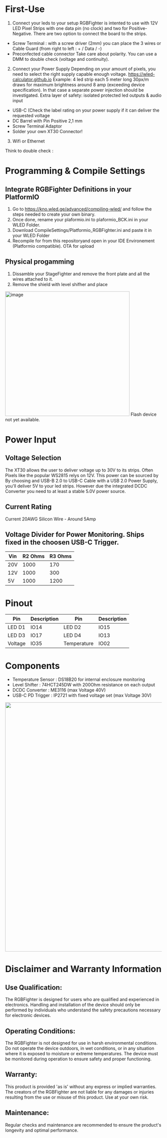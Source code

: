# First-Use
1) Connect your leds to your setup
RGBFighter is intented to use with 12V LED Pixel Strips with one data pin (no clock) and two for Positive-Negative.
There are two option to connect the board to the strips.
- Screw Terminal : with a screw driver (2mm) you can place the 3 wires or Cable Guard (from right to left : + / Data / -)
- Preconfected cable connector
Take care about polarity. You can use a DMM to double check (voltage and continuity).

2) Connect your Power Supply
Depending on your amount of pixels, you need to select the right supply capable enough voltage. https://wled-calculator.github.io
Example:
4 led strip each 5 meter long 30px/m draws for maximum brightness around 8 amp (exceeding device specification). In that case a separate power injection should be investigated. Extra layer of safety: isolated protected led outputs & audio input

- USB-C (Check the label rating on your power supply if it can deliver the requested voltage
- DC Barrel with Pin Positive 2,1 mm
- Screw Terminal Adaptor
- Solder your own XT30 Connector!

3) Wifi or Ethernet

Think to double check : 

# Programming & Compile Settings
## Integrate RGBFighter Definitions in your PlatformIO
1) Go to https://kno.wled.ge/advanced/compiling-wled/ and follow the steps needed to create your own binary.
2) Once done, rename your plaformio.ini to plaformio_BCK.ini in your WLED Folder.
3) Download CompileSettings/Platformio_RGBFighter.ini and paste it in your WLED Folder
4) Recompile for from this repositoryand open in your IDE Environement (Platformio compatible).
OTA for upload

## Physical progamming

1) Dissamble your StageFighter and remove the front plate and all the wires attached to it.
2) Remove the shield with level shifher and place
<img width="400" alt="image" src="https://github.com/alfredtorch/RGBFighter/assets/38537119/994f9a3d-ce73-43d7-885c-54849e86dcc2">
Flash device not yet available.

# Power Input
## Voltage Selection
The XT30 allows the user to deliver voltage up to 30V to its strips. Often Pixels like the popular WS2815 relys on 12V.
This power can be sourced by 
By choosing and USB-B 2.0 to USB-C Cable with a USB 2.0 Power Supply, you'll deliver 5V to your led strips. 
However due the integrated DCDC Converter you need to at least a stable 5.0V power source. 

## Current Rating
Current 20AWG Silicon Wire - Around 5Amp
## Voltage Divider for Power Monitoring. Ships fixed in the choosen USB-C Trigger.
Vin	| R2 Ohms	| R3 Ohms
--- | --- | ---
20V |	1000	| 170
12V	| 1000	| 300
5V	| 1000	| 1200

# Pinout
Pin | Description | Pin | Description
--- | --- | --- | ---
LED D1 | IO14 | LED D2 | IO15
LED D3 | IO17 | LED D4 | IO13
Voltage | IO35 | Temperature | IO02

# Components
- Temperature Sensor : DS18B20 for internal enclosure monitoring
- Level Shifter : 74HCT245DW with 200Ohm resistance on each output
- DCDC Converter : ME3116 (max Voltage 40V)
- USB-C PD Trigger : IP2721 with fixed voltage set (max Voltage 30V)

<img src="https://github.com/alfredtorch/RGBFighter/assets/38537119/d63631b6-a65c-419a-85b1-2c38ca4941f8)" align="center" width="800px">

# Disclaimer and Warranty Information

## Use Qualification: 
The RGBFighter is designed for users who are qualified and experienced in electronics. Handling and installation of the device should only be performed by individuals who understand the safety precautions necessary for electronic devices.

## Operating Conditions: 
The RGBFighter is not designed for use in harsh environmental conditions. Do not operate the device outdoors, in wet conditions, or in any situation where it is exposed to moisture or extreme temperatures. The device must be monitored during operation to ensure safety and proper functioning.

## Warranty: 
This product is provided 'as is' without any express or implied warranties. The creators of the RGBFighter are not liable for any damages or injuries resulting from the use or misuse of this product. Use at your own risk.

## Maintenance:
Regular checks and maintenance are recommended to ensure the product's longevity and optimal performance.

